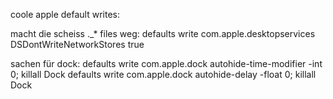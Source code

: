 coole apple default writes:

macht die scheiss .\_\* files weg:
defaults write com.apple.desktopservices DSDontWriteNetworkStores true

sachen für dock:
defaults write com.apple.dock autohide-time-modifier -int 0; killall Dock
defaults write com.apple.dock autohide-delay -float 0; killall Dock
